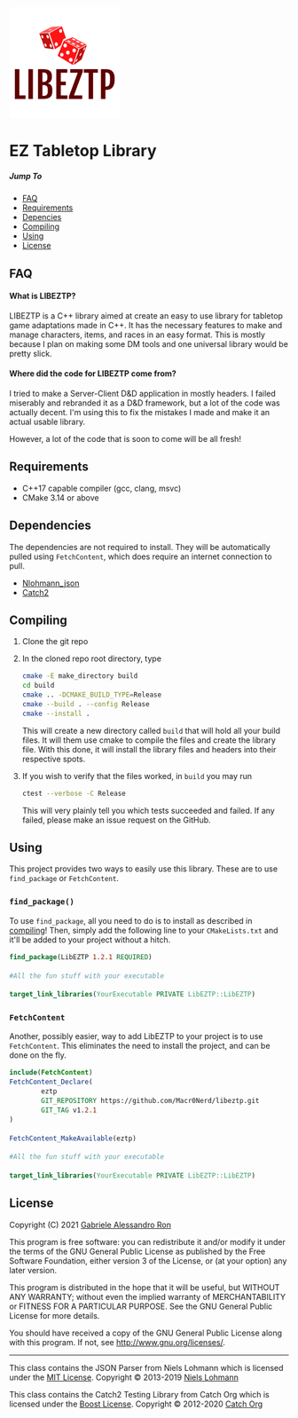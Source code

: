 ![](logo.png)
# EZ Tabletop Library

##### Jump To
 * [FAQ](#faq)
 * [Requirements](#requirements)
 * [Depencies](#dependencies)
 * [Compiling](#compiling)
 * [Using](#using)
 * [License](#license)

## FAQ
#### What is LIBEZTP?
LIBEZTP is a C++ library aimed at create an easy to use library for tabletop game adaptations made in C++.
It has the necessary features to make and manage characters, items, and races in an easy format.
This is mostly because I plan on making some DM tools and one universal library would be pretty slick.

#### Where did the code for LIBEZTP come from?
I tried to make a Server-Client D&D application in mostly headers.
I failed miserably and rebranded it as a D&D framework, but a lot of the code was actually decent.
I'm using this to fix the mistakes I made and make it an actual usable library.

However, a lot of the code that is soon to come will be all fresh!

## Requirements
 * C++17 capable compiler (gcc, clang, msvc)
 * CMake 3.14 or above

## Dependencies
The dependencies are not required to install.
They will be automatically pulled using `FetchContent`, which does require an internet connection to pull.

 * [Nlohmann_json](https://github.com/ArthurSonzogni/nlohmann_json_cmake_fetchcontent)
 * [Catch2](https://github.com/catchorg/Catch2)

## Compiling
 1. Clone the git repo
 2. In the cloned repo root directory, type
 
    ```bash
    cmake -E make_directory build
    cd build
    cmake .. -DCMAKE_BUILD_TYPE=Release
    cmake --build . --config Release
    cmake --install .
    ```
    
    This will create a new directory called `build` that will hold all your build files.
    It will them use cmake to compile the files and create the library file.
    With this done, it will install the library files and headers into their respective spots.
    
 3. If you wish to verify that the files worked, in `build` you may run
    
    ```bash
    ctest --verbose -C Release
    ```
    
    This will very plainly tell you which tests succeeded and failed.
    If any failed, please make an issue request on the GitHub.

## Using
This project provides two ways to easily use this library.
These are to use `find_package` or `FetchContent`.

### `find_package()`
To use `find_package`, all you need to do is to install as described in [compiling](#compiling)!
Then, simply add the following line to your `CMakeLists.txt` and it'll be added to your project without a hitch.

```cmake
find_package(LibEZTP 1.2.1 REQUIRED)

#All the fun stuff with your executable

target_link_libraries(YourExecutable PRIVATE LibEZTP::LibEZTP)
```

### `FetchContent`
Another, possibly easier, way to add LibEZTP to your project is to use `FetchContent`.
This eliminates the need to install the project, and can be done on the fly.

```cmake
include(FetchContent)
FetchContent_Declare(
        eztp
        GIT_REPOSITORY https://github.com/Macr0Nerd/libeztp.git
        GIT_TAG v1.2.1
)

FetchContent_MakeAvailable(eztp)

#All the fun stuff with your executable

target_link_libraries(YourExecutable PRIVATE LibEZTP::LibEZTP)
```

## License
Copyright (C) 2021  [Gabriele Alessandro Ron](https://macr0nerd.github.io)

This program is free software: you can redistribute it and/or modify
it under the terms of the GNU General Public License as published by
the Free Software Foundation, either version 3 of the License, or
(at your option) any later version.

This program is distributed in the hope that it will be useful,
but WITHOUT ANY WARRANTY; without even the implied warranty of
MERCHANTABILITY or FITNESS FOR A PARTICULAR PURPOSE.  See the
GNU General Public License for more details.

You should have received a copy of the GNU General Public License
along with this program.  If not, see <http://www.gnu.org/licenses/>.

***

This class contains the JSON Parser from Niels Lohmann which is licensed under the [MIT License](https://opensource.org/licenses/MIT). Copyright © 2013-2019 [Niels Lohmann](http://nlohmann.me/)

This class contains the Catch2 Testing Library from Catch Org which is licensed under the [Boost License](https://opensource.org/licenses/BSL-1.0). Copyright © 2012-2020 [Catch Org](https://github.com/catchorg)
